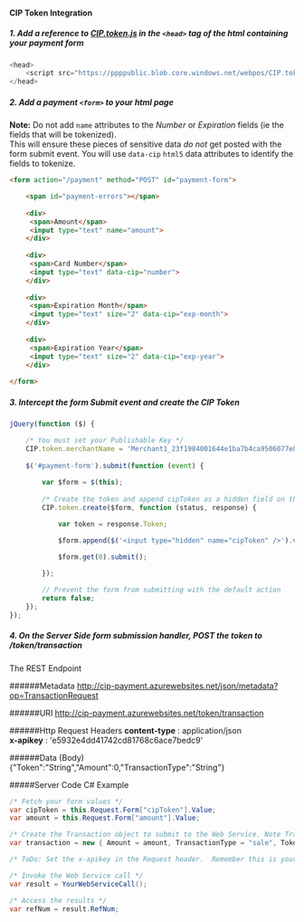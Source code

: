 <h4>CIP Token Integration</h4>

##### 1.  Add a reference to <a href="https://ppppublic.blob.core.windows.net/webpos/CIP.token.js">CIP.token.js</a> in the ```<head>``` tag of the html containing your payment form
```javascript
<head>
    <script src="https://ppppublic.blob.core.windows.net/webpos/CIP.token.js"></script>
</head>
```

##### 2.  Add a payment ```<form>``` to your html page

**Note:** Do not add ```name``` attributes to the *Number* or *Expiration* fields (ie the fields that will be tokenized).  
This will ensure these pieces of sensitive data *do not* get posted with the form submit event.  You will use ```data-cip``` ```html5``` data attributes to identify the fields to tokenize.
```HTML
<form action="/payment" method="POST" id="payment-form">

    <span id="payment-errors"></span>
    
    <div>
     <span>Amount</span>
     <input type="text" name="amount">
    </div>
    
    <div>
     <span>Card Number</span>
     <input type="text" data-cip="number">
    </div>
    
    <div>
     <span>Expiration Month</span>
     <input type="text" size="2" data-cip="exp-month">
    </div>
    
    <div>
     <span>Expiration Year</span>
     <input type="text" size="2" data-cip="exp-year">
    </div>
    
</form>
```

##### 3.  Intercept the form Submit event and create the CIP Token
```Javascript
jQuery(function ($) {

    /* You must set your Publishable Key */
    CIP.token.merchantName = 'Merchant1_23f1984001644e1ba7b4ca9506077e81';
    
    $('#payment-form').submit(function (event) {
    
        var $form = $(this);
       
        /* Create the token and append cipToken as a hidden field on the callback */ 
        CIP.token.create($form, function (status, response) {

            var token = response.Token;

            $form.append($('<input type="hidden" name="cipToken" />').val(token));

            $form.get(0).submit();

        });
        
        // Prevent the form from submitting with the default action
        return false;
    });
});
```

##### 4. On the Server Side form submission handler, POST the token to /token/transaction
The REST Endpoint

######Metadata 
http://cip-payment.azurewebsites.net/json/metadata?op=TransactionRequest

######URI
http://cip-payment.azurewebsites.net/token/transaction

######Http Request Headers
**content-type** : application/json<br/>
**x-apikey** : 'e5932e4dd41742cd81768c6ace7bedc9'

######Data (Body)
{"Token":"String","Amount":0,"TransactionType":"String"}

#####Server Code C# Example
```C#
/* Fetch your form values */
var cipToken = this.Request.Form["cipToken"].Value;
var amount = this.Request.Form["amount"].Value;

/* Create the Transaction object to submit to the Web Service. Note TransactionType must be "sale". */
var transaction = new { Amount = amount, TransactionType = "sale", Token = cipToken };

/* ToDo: Set the x-apikey in the Request header.  Remember this is your Private Key. */

/* Invoke the Web Service call */
var result = YourWebServiceCall();

/* Access the results */
var refNum = result.RefNum;

```
